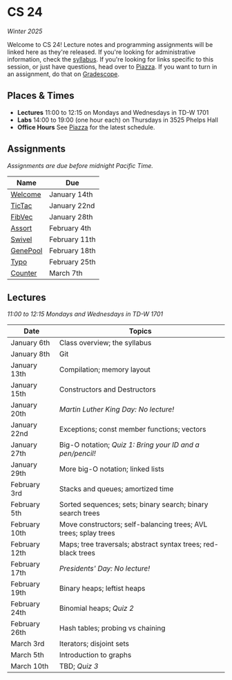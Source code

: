 # CS 24
_Winter 2025_

Welcome to CS 24!  Lecture notes and programming assignments will be linked here
as they're released. If you're looking for administrative information, check the
[syllabus](Syllabus.md).  If you're looking for  links specific to this session,
or just have questions, head over to [Piazza][piazza]. If you want to turn in an
assignment, do that on [Gradescope][gradescope].


## Places & Times

- **Lectures**  11:00 to 12:15 on Mondays and Wednesdays in TD-W 1701
- **Labs**  14:00 to 19:00 (one hour each) on Thursdays in 3525 Phelps Hall
- **Office Hours**  See [Piazza][class-links] for the latest schedule.


## Assignments

_Assignments are due before midnight Pacific Time._

| Name                      | Due
|---------------------------|-----
| [Welcome](labs/welcome)   | January  14th
| [TicTac](labs/tictac)     | January  22nd
| [FibVec](labs/fibvec)     | January  28th
| [Assort](labs/assort)     | February  4th
| [Swivel](labs/swivel)     | February 11th
| [GenePool](labs/genepool) | February 18th
| [Typo](labs/typo)         | February 25th
| [Counter](labs/counter)   | March     7th


## Lectures

_11:00 to 12:15 Mondays and Wednesdays in TD-W 1701_

| Date          | Topics
|---------------|--------
| January   6th | Class overview; the syllabus
| January   8th | Git
| January  13th | Compilation; memory layout
| January  15th | Constructors and Destructors
| January  20th | _Martin Luther King Day: No lecture!_
| January  22nd | Exceptions; const member functions; vectors
| January  27th | Big-O notation; _Quiz 1: Bring your ID and a pen/pencil!_
| January  29th | More big-O notation; linked lists
| February  3rd | Stacks and queues; amortized time
| February  5th | Sorted sequences; sets; binary search; binary search trees
| February 10th | Move constructors; self-balancing trees; AVL trees; splay trees
| February 12th | Maps; tree traversals; abstract syntax trees; red-black trees
| February 17th | _Presidents' Day: No lecture!_
| February 19th | Binary heaps; leftist heaps
| February 24th | Binomial heaps; _Quiz 2_
| February 26th | Hash tables; probing vs chaining
| March     3rd | Iterators; disjoint sets
| March     5th | Introduction to graphs
| March    10th | TBD; _Quiz 3_


[piazza]: https://piazza.com/ucsb/winter2025/cs24
[class-links]: https://piazza.com/class/m5hq4e0vdcu42s/post/6
[gradescope]: https://www.gradescope.com/courses/937951
